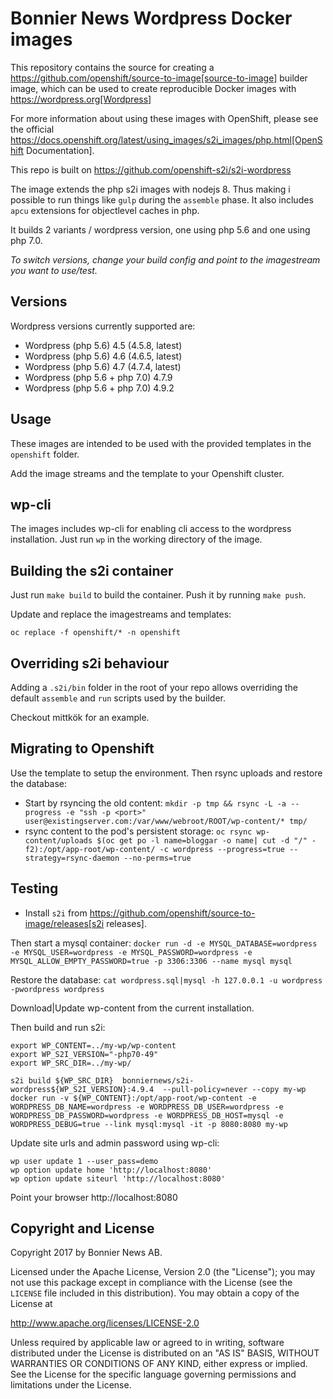 # Bonnier News Wordpress Docker images

This repository contains the source for creating a
https://github.com/openshift/source-to-image[source-to-image] builder image,
which can be used to create reproducible Docker images with https://wordpress.org[Wordpress]

For more information about using these images with OpenShift, please see
the official
https://docs.openshift.org/latest/using_images/s2i_images/php.html[OpenShift
Documentation].

This repo is built on https://github.com/openshift-s2i/s2i-wordpress

The image extends the php s2i images with nodejs 8. Thus making i possible to run things like `gulp` during the `assemble` phase. It also includes `apcu` extensions for objectlevel caches in php.

It builds 2 variants / wordpress version, one using php 5.6 and one using php 7.0.

*To switch versions, change your build config and point to the imagestream you want to use/test.*

## Versions

Wordpress versions currently supported are:

* Wordpress (php 5.6) 4.5 (4.5.8, latest) 
* Wordpress (php 5.6) 4.6 (4.6.5, latest)
* Wordpress (php 5.6) 4.7 (4.7.4, latest)
* Wordpress (php 5.6 + php 7.0) 4.7.9
* Wordpress (php 5.6 + php 7.0) 4.9.2


## Usage

These images are intended to be used with the provided templates in the `openshift` folder.

Add the image streams and the template to your Openshift cluster.

## wp-cli
The images includes wp-cli for enabling cli access to the wordpress installation. Just run `wp` in the working directory of the image.

## Building the s2i container

Just run `make build` to build the container. Push it by running `make push`.

Update and replace the imagestreams and templates:

`oc replace -f openshift/* -n openshift`

## Overriding s2i behaviour

Adding a `.s2i/bin` folder in the root of your repo allows overriding the default `assemble` and `run` scripts used by the builder.

Checkout mittkök for an example.

## Migrating to Openshift
Use the template to setup the environment. Then rsync uploads and restore the database:
* Start by rsyncing the old content: `mkdir -p tmp && rsync -L -a --progress -e "ssh -p <port>" user@existingserver.com:/var/www/webroot/ROOT/wp-content/* tmp/`
* rsync content to the pod's persistent storage: `oc rsync wp-content/uploads $(oc get po -l name=bloggar -o name| cut -d "/" -f2):/opt/app-root/wp-content/ -c wordpress --progress=true --strategy=rsync-daemon --no-perms=true`




## Testing

* Install `s2i` from https://github.com/openshift/source-to-image/releases[s2i releases].

Then start a mysql container:
`docker run -d -e MYSQL_DATABASE=wordpress -e MYSQL_USER=wordpress -e MYSQL_PASSWORD=wordpress -e MYSQL_ALLOW_EMPTY_PASSWORD=true -p 3306:3306 --name mysql mysql`

Restore the database:
`cat wordpress.sql|mysql -h 127.0.0.1 -u wordpress -pwordpress wordpress`

Download|Update wp-content from the current installation.


Then build and run s2i:

```
export WP_CONTENT=../my-wp/wp-content
export WP_S2I_VERSION="-php70-49"
export WP_SRC_DIR=../my-wp/

s2i build ${WP_SRC_DIR}  bonniernews/s2i-wordpress${WP_S2I_VERSION}:4.9.4  --pull-policy=never --copy my-wp
docker run -v ${WP_CONTENT}:/opt/app-root/wp-content -e WORDPRESS_DB_NAME=wordpress -e WORDPRESS_DB_USER=wordpress -e WORDPRESS_DB_PASSWORD=wordpress -e WORDPRESS_DB_HOST=mysql -e WORDPRESS_DEBUG=true --link mysql:mysql -it -p 8080:8080 my-wp
```


Update site urls and admin password using wp-cli:

```
wp user update 1 --user_pass=demo
wp option update home 'http://localhost:8080'
wp option update siteurl 'http://localhost:8080'
```



Point your browser http://localhost:8080


## Copyright and License

Copyright 2017 by Bonnier News AB.

Licensed under the Apache License, Version 2.0 (the "License"); you may not
use this package except in compliance with the License (see the `LICENSE` file
included in this distribution). You may obtain a copy of the License at

   http://www.apache.org/licenses/LICENSE-2.0

Unless required by applicable law or agreed to in writing, software
distributed under the License is distributed on an "AS IS" BASIS, WITHOUT
WARRANTIES OR CONDITIONS OF ANY KIND, either express or implied. See the
License for the specific language governing permissions and limitations under
the License.
